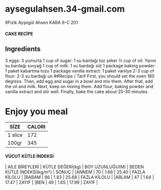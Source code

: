 # aysegulahsen.34-gmail.com
9Fizik
Ayşegül Ahsen KARA
9-C 
201
#### CAKE RECİPE
## Ingredients
3 eggs: 3 yumurta
1 cup of sugar: 1 su bardağı toz şeker
½ cup of oil: Yarım su bardağı sıvıyağ
1 cup of milk: 1 su bardağı süt
1 package baking powder: 1 paket kabartma tozu
1 package vanilla extract: 1 paket vanilya
2-3 cup of flour: 2-3 su bardağı un
##Recipe / Tarif
First, you should set the oven 180 degress. Than, add egg and sugar in a bowl and mix them. After that, add the oil and milk. Next, keep on mixing them. Add flour, baking powder and vanilla extract and stir well. Finally, bake the cake about 25-30 minutes.
# Enjoy you meal
| SİZE | CALORI |
|------|--------|
| 1 slice | 172 |
| 100gr | 345 |

#### VÜCUT KÜTLE İNDEKSİ
| AİLE BİREYLERİ | KÜTLE DEĞERİ(kg) | BOY UZUNLUĞU(M) | BEDEN KÜTLE İNDEKSİ(kg/m²) | SONUÇ |
|ANNEM | 70 | 1.66 | 25.40 | FAZLA KİLOLU |
|BABAM | 86 | 1.83 | 25.68 | FAZLA KİLOLU |
|ABLAM | 47 | 1.64 | 17.47 | ZAYIF |
|BEN | 49 | 1.65 | 17.99 | ZAYIF |
